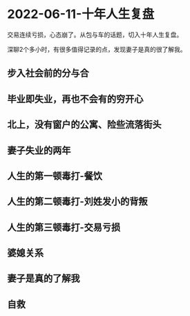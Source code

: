 # 2022-06-11-十年人生复盘

交易连续亏损，心态崩了。从包与车的话题，切入十年人生复盘。

深聊2个多小时，有很多值得记录的点，发现妻子是真的很了解我。

## 步入社会前的分与合

## 毕业即失业，再也不会有的穷开心

## 北上，没有窗户的公寓、险些流落街头

## 妻子失业的两年

## 人生的第一顿毒打-餐饮

## 人生的第二顿毒打-刘姓发小的背叛

## 人生的第三顿毒打-交易亏损

## 婆媳关系

## 妻子是真的了解我

## 自救